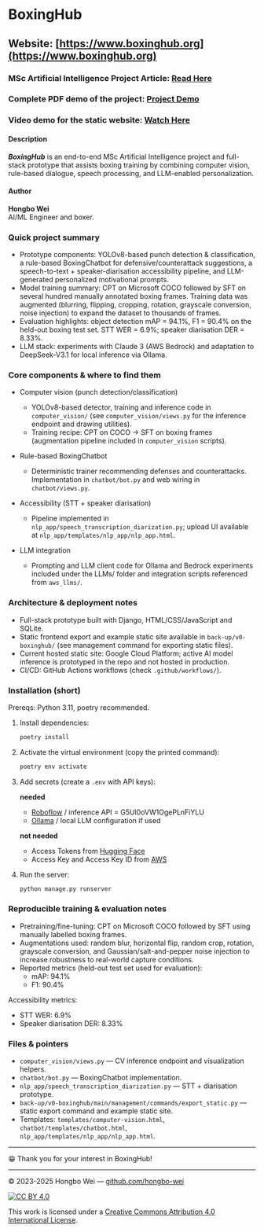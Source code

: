 # BoxingHub

## Website: [https://www.boxinghub.org](https://www.boxinghub.org)

### MSc Artificial Intelligence Project Article: [Read Here](https://drive.google.com/file/d/1RFivyClzNFjEYS6Nbf7paTYIHEUnCM14/view?usp=drive_link)

### Complete PDF demo of the project: [Project Demo](https://drive.google.com/file/d/1RCXj8eFnj7AJ7g_S6-cP1TJ7YWzh98CX/view?usp=sharing)

### Video demo for the static website: [Watch Here](https://youtu.be/9yuzUpK1MCM)

#### Description

**_BoxingHub_** is an end-to-end MSc Artificial Intelligence project and full-stack prototype that assists boxing training by combining computer vision, rule-based dialogue, speech processing, and LLM-enabled personalization.

#### Author

**Hongbo Wei**  
AI/ML Engineer and boxer.

### Quick project summary

- Prototype components: YOLOv8-based punch detection & classification, a rule-based BoxingChatbot for defensive/counterattack suggestions, a speech-to-text + speaker-diarisation accessibility pipeline, and LLM-generated personalized motivational prompts.
- Model training summary: CPT on Microsoft COCO followed by SFT on several hundred manually annotated boxing frames. Training data was augmented (blurring, flipping, cropping, rotation, grayscale conversion, noise injection) to expand the dataset to thousands of frames.
- Evaluation highlights: object detection mAP = 94.1%, F1 = 90.4% on the held-out boxing test set. STT WER = 6.9%; speaker diarisation DER = 8.33%.
- LLM stack: experiments with Claude 3 (AWS Bedrock) and adaptation to DeepSeek‑V3.1 for local inference via Ollama.

### Core components & where to find them

- Computer vision (punch detection/classification)
  - YOLOv8-based detector, training and inference code in `computer_vision/` (see `computer_vision/views.py` for the inference endpoint and drawing utilities).
  - Training recipe: CPT on COCO → SFT on boxing frames (augmentation pipeline included in `computer_vision` scripts).

- Rule-based BoxingChatbot
  - Deterministic trainer recommending defenses and counterattacks. Implementation in `chatbot/bot.py` and web wiring in `chatbot/views.py`.

- Accessibility (STT + speaker diarisation)
  - Pipeline implemented in `nlp_app/speech_transcription_diarization.py`; upload UI available at `nlp_app/templates/nlp_app/nlp_app.html`.

- LLM integration
  - Prompting and LLM client code for Ollama and Bedrock experiments included under the LLMs/ folder and integration scripts referenced from `aws_llms/`.

### Architecture & deployment notes

- Full-stack prototype built with Django, HTML/CSS/JavaScript and SQLite.
- Static frontend export and example static site available in `back-up/v0-boxinghub/` (see management command for exporting static files).
- Current hosted static site: Google Cloud Platform; active AI model inference is prototyped in the repo and not hosted in production.
- CI/CD: GitHub Actions workflows (check `.github/workflows/`).

### Installation (short)

Prereqs: Python 3.11, poetry recommended.

1. Install dependencies:

    ```bash
    poetry install
    ```

2. Activate the virtual environment (copy the printed command):

    ```bash
    poetry env activate
    ```

3. Add secrets (create a `.env` with API keys):

    **needed**
    - [Roboflow](https://roboflow.com/) / inference API = G5Ul0oVW1OgePLnFiYLU
    - [Ollama](https://ollama.com/)  / local LLM configuration if used

    **not needed**
    - Access Tokens from [Hugging Face](https://huggingface.co/)
    - Access Key and Access Key ID from [AWS](https://aws.amazon.com/)

4. Run the server:

    ```bash
    python manage.py runserver
    ```

### Reproducible training & evaluation notes

- Pretraining/fine-tuning: CPT on Microsoft COCO followed by SFT using manually labelled boxing frames.
- Augmentations used: random blur, horizontal flip, random crop, rotation, grayscale conversion, and Gaussian/salt-and-pepper noise injection to increase robustness to real-world capture conditions.
- Reported metrics (held-out test set used for evaluation):
  - mAP: 94.1%
  - F1: 90.4%

Accessibility metrics:

- STT WER: 6.9%
- Speaker diarisation DER: 8.33%

### Files & pointers

- `computer_vision/views.py` — CV inference endpoint and visualization helpers.
- `chatbot/bot.py` — BoxingChatbot implementation.
- `nlp_app/speech_transcription_diarization.py` — STT + diarisation prototype.
- `back-up/v0-boxinghub/main/management/commands/export_static.py` — static export command and example static site.
- Templates: `templates/computer-vision.html`, `chatbot/templates/chatbot.html`, `nlp_app/templates/nlp_app/nlp_app.html`.

---

😁 Thank you for your interest in BoxingHub!

---

© 2023-2025 Hongbo Wei — [github.com/hongbo-wei](https://github.com/hongbo-wei)

[![CC BY 4.0][cc-by-image]][cc-by]

This work is licensed under a [Creative Commons Attribution 4.0 International License][cc-by].

[cc-by]: http://creativecommons.org/licenses/by/4.0/
[cc-by-image]: https://i.creativecommons.org/l/by/4.0/88x31.png
